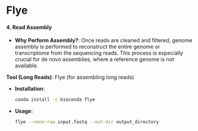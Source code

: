 # Flye

#### 4. Read Assembly
- **Why Perform Assembly?**: Once reads are cleaned and filtered, genome assembly is performed to reconstruct the entire genome or transcriptome from the sequencing reads. This process is especially crucial for de novo assemblies, where a reference genome is not available.

 **Tool (Long Reads)**: Flye (for assembling long reads)
  - **Installation**:
    ```bash
    conda install -c bioconda flye
    ```
  - **Usage**:
    ```bash
    flye --nano-raw input.fastq --out-dir output_directory
